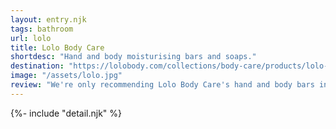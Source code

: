 ```yaml
---
layout: entry.njk
tags: bathroom
url: lolo
title: Lolo Body Care
shortdesc: "Hand and body moisturising bars and soaps."
destination: "https://lolobody.com/collections/body-care/products/lolo-body-bar"
image: "/assets/lolo.jpg"
review: "We're only recommending Lolo Body Care's hand and body bars in tins, and their body soaps. The bars are fantastic, refillable moisturisers in a really huge range of scents to suit anyone. Sadly, many of Lolo's other products are plastic bound, so avoid those."
---
```

{%- include "detail.njk" %}

